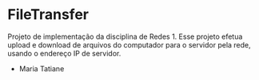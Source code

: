 # FileTransfer
Projeto de implementação da disciplina de Redes 1.
Esse projeto efetua upload e download de arquivos do computador para o servidor pela rede, usando o endereço IP de servidor.

- Maria Tatiane

